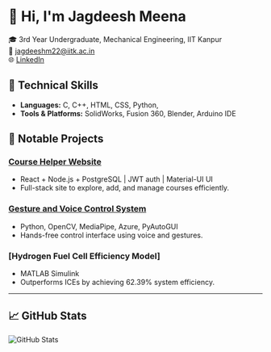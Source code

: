 # 👋 Hi, I'm Jagdeesh Meena

🎓 3rd Year Undergraduate, Mechanical Engineering, IIT Kanpur  
📧 jagdeeshm22@iitk.ac.in  
🌐 [LinkedIn](https://www.linkedin.com/in/jagdeesh-meena/) 
## 🚀 Technical Skills
- **Languages:** C, C++, HTML, CSS, Python,
- **Tools & Platforms:** SolidWorks, Fusion 360, Blender, Arduino IDE


## 📂 Notable Projects
### [Course Helper Website](https://github.com/jagdeeshjk/GDG_Task)
- React + Node.js + PostgreSQL | JWT auth | Material-UI UI
- Full-stack site to explore, add, and manage courses efficiently.

### [Gesture and Voice Control System](https://github.com/jagdeeshjk/Hand_control)
- Python, OpenCV, MediaPipe, Azure, PyAutoGUI
- Hands-free control interface using voice and gestures.

### [Hydrogen Fuel Cell Efficiency Model]
- MATLAB Simulink
- Outperforms ICEs by achieving 62.39% system efficiency.


---

## 📈 GitHub Stats
![GitHub Stats](https://github-readme-stats.vercel.app/api?username=jagdeeshjk&show_icons=true&theme=radical)

